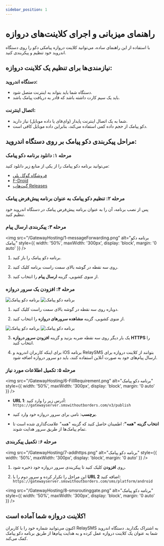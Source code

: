 ```yaml
---
sidebar_position: 1
---
```


# راهنمای میزبانی و اجرای کلاینت‌های دروازه

با استفاده از این راهنمای ساده، می‌توانید کلاینت دروازه پیامکی دکو را روی دستگاه اندروید خود تنظیم و پیکربندی کنید.

## نیازمندی‌ها برای تنظیم یک کلاینت دروازه:

### دستگاه اندروید:

- دستگاه شما باید بتواند به اینترنت متصل شود.
- باید یک سیم کارت داشته باشد که قادر به دریافت پیامک باشد.

### اتصال اینترنت:

- شما به یک اتصال اینترنت پایدار (وای‌فای یا داده موبایل) نیاز دارید.
- دکو پیامک از حجم داده کمی استفاده می‌کند، بنابراین داده موبایل کافی است.

## مراحل پیکربندی دکو پیامک بر روی دستگاه اندروید:

### مرحله ۱: دانلود برنامه دکو پیامک

می‌توانید برنامه دکو پیامک را از یکی از منابع زیر دانلود کنید:

- [فروشگاه گوگل پلی](https://play.google.com/store/apps/details?id=com.afkanerd.deku)
- [F-Droid](https://f-droid.org/packages/com.afkanerd.deku/)
- [گیت‌هاب Releases](https://github.com/deku-messaging/Deku-SMS-Android/releases)

### مرحله ۲: تنظیم دکو پیامک به عنوان برنامه پیش‌فرض پیامک

پس از نصب برنامه، آن را به عنوان برنامه پیش‌فرض پیامک در دستگاه اندروید خود تنظیم کنید.

### مرحله ۳: پیکربندی ارسال پیام

<img src="/GatewayHosting/1-messageForwarding.png" alt="برنامه دکو پیامک" style={{ width: '50%', maxWidth: '300px', display: 'block', margin: '0 auto' }} />

1. برنامه دکو پیامک را باز کنید.

2. روی سه نقطه در گوشه بالای سمت راست برنامه کلیک کنید.

3. از منوی کشویی، گزینه **ارسال پیام** را انتخاب کنید.

### مرحله ۴: افزودن یک سرور دروازه

<div style={{ display: 'flex', justifyContent: 'space-around', gap: '10px' }}>
  <img src="/GatewayHosting/2-forwarding.png" alt="برنامه دکو پیامک" style={{ width: '48%', maxWidth: '300px' }} />
  <img src="/GatewayHosting/3-viewGatewayServers.png" alt="برنامه دکو پیامک" style={{ width: '48%', maxWidth: '300px' }} /> 
</div>

1. دوباره روی سه نقطه در گوشه بالای سمت راست کلیک کنید.

2. از منوی کشویی، گزینه **مشاهده سرورهای دروازه** را انتخاب کنید.

<div style={{ display: 'flex', justifyContent: 'space-around', gap: '10px' }}>
  <img src="/GatewayHosting/4-sms-routing-gateway.png" alt="برنامه دکو پیامک" style={{ width: '48%', maxWidth: '300px' }} />
  <img src="/GatewayHosting/5-selectHTTPS.png" alt="برنامه دکو پیامک" style={{ width: '48%', maxWidth: '300px' }} />
</div>

3. یک بار دیگر روی سه نقطه ضربه بزنید و گزینه **افزودن سرور دروازه HTTPS** را انتخاب کنید.

4. برای اینکه کاربران اندروید و iOS برنامه RelaySMS بتوانند از کلاینت دروازه برای ارسال پیام‌های خود به صورت آنلاین استفاده کنند، باید دو سرور دروازه اضافه شود.

### مرحله ۵: تکمیل اطلاعات مورد نیاز

<img src="/GatewayHosting/6-FillRequirement.png" alt="برنامه دکو پیامک" style={{ width: '50%', maxWidth: '300px', display: 'block', margin: '0 auto' }} />

- **URL 1**: آدرس زیر را وارد کنید:  
  `https://gatewayserver.smswithoutborders.com/v3/publish`

- **برچسب**: نامی برای سرور دروازه خود وارد کنید.

- **انتخاب گزینه "همه"**: اطمینان حاصل کنید که گزینه "همه" علامت‌گذاری شده است تا تمام پیامک‌ها از طریق سرور هدایت شوند.

### مرحله ۶: تکمیل پیکربندی

<img src="/GatewayHosting/7-addhttps.png" alt="برنامه دکو پیامک" style={{ width: '50%', maxWidth: '300px', display: 'block', margin: '0 auto' }} />

1. روی **افزودن** کلیک کنید تا پیکربندی سرور دروازه خود ذخیره شود.

2. این مراحل را تکرار کرده و سرور دوم را با **URL 2** اضافه کنید:  
   `https://gatewayserver.smswithoutborders.com/sms/platform/android`

<img src="/GatewayHosting/8-smsroutinggate.png" alt="برنامه دکو پیامک" style={{ width: '50%', maxWidth: '300px', display: 'block', margin: '0 auto' }} />

## کلاینت دروازه شما آماده است!

اکنون می‌توانید شماره خود را با کاربران RelaySMS به اشتراک بگذارید. دستگاه اندروید شما به عنوان یک کلاینت دروازه عمل کرده و به هدایت پیام‌ها از طریق برنامه دکو پیامک کمک می‌کند.
